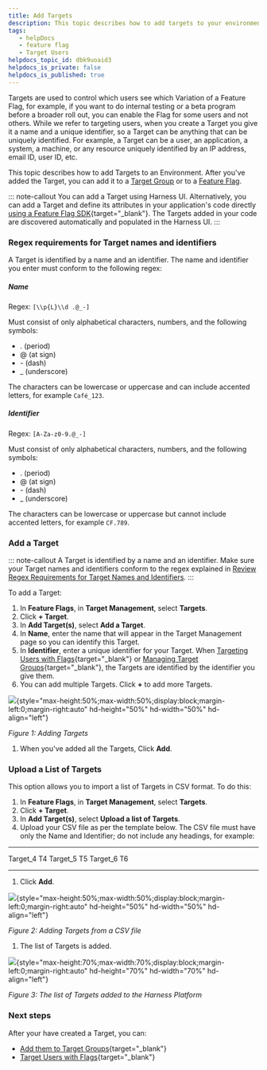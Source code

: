 ```yaml
---
title: Add Targets
description: This topic describes how to add targets to your environment.
tags: 
   - helpDocs
   - feature flag
   - Target Users
helpdocs_topic_id: dbk9uoaid3
helpdocs_is_private: false
helpdocs_is_published: true
---
```


Targets are used to control which users see which Variation of a Feature
Flag, for example, if you want to do internal testing or a beta program
before a broader roll out, you can enable the Flag for some users and
not others. While we refer to targeting users, when you create a Target
you give it a name and a unique identifier, so a Target can be anything
that can be uniquely identified. For example, a Target can be a user, an
application, a system, a machine, or any resource uniquely identified by
an IP address, email ID, user ID, etc.

This topic describes how to add Targets to an Environment. After you've
added the Target, you can add it to a [Target
Group](https://ngdocs.harness.io/article/5qz1qrugyk-add-target-groups)
or to a [Feature
Flag](https://ngdocs.harness.io/article/xf3hmxbaji-targeting-users-with-flags). 

::: note-callout
You can add a Target using Harness UI. Alternatively, you can add a
Target and define its attributes in your application\'s code directly
[using a Feature Flag
SDK](/category/rtce97j1wu-ff-sdks){target="_blank"}. The Targets added
in your code are discovered automatically and populated in the Harness
UI.
:::

### Regex requirements for Target names and identifiers

A Target is identified by a name and an identifier. The name and
identifier you enter must conform to the following regex:

##### **Name**

Regex: `[\\p{L}\\d .@_-]`

Must consist of only alphabetical characters, numbers, and the following
symbols: 

-   . (period)
-   @ (at sign)
-   \- (dash)
-   \_ (underscore)

The characters can be lowercase or uppercase and can include accented
letters, for example `Café_123`.

##### **Identifier**

Regex: `[A-Za-z0-9.@_-]`

Must consist of only alphabetical characters, numbers, and the following
symbols: 

-   . (period)
-   @ (at sign)
-   \- (dash)
-   \_ (underscore)

The characters can be lowercase or uppercase but cannot include accented
letters, for example `CF.789`.

### Add a Target

::: note-callout
A Target is identified by a name and an identifier. Make sure your
Target names and identifiers conform to the regex explained in [Review
Regex Requirements for Target Names and
Identifiers](https://ngdocs.harness.io/article/dbk9uoaid3-add-targets#review_regex_requirements_for_target_names_and_identifiers).
:::

To add a Target:

1.  In **Feature Flags**, in **Target Management**, select **Targets**.
2.  Click **+ Target**.
3.  In **Add Target(s)**, select **Add a Target**.
4.  In **Name**, enter the name that will appear in the Target
    Management page so you can identify this Target.
5.  In **Identifier**, enter a unique identifier for your Target. When
    [Targeting Users with
    Flags](/article/xf3hmxbaji-targeting-users-with-flags){target="_blank"}
    or [Managing Target
    Groups](/article/5qz1qrugyk-add-target-groups){target="_blank"}, the
    Targets are identified by the identifier you give them.
6.  You can add multiple Targets. Click **+** to add more Targets.

![](https://files.helpdocs.io/kw8ldg1itf/articles/dbk9uoaid3/1657788769441/ilf-3-ztwgfw-e-2-ttg-xzy-4-hkz-1-okc-qllrc-ql-qzdgk-6-r-htr-gup-eh-fajb-7-zcd-9-im-zk-2-n-uhet-m-3-m-rn-yk-vq-4-sb-fkk-40-w-di-den-0-q-6-h-1-cayyg-zpvc-wjze-wyb-1-wwia-4-zraplyzunv-vkynp-bq-7-cskkwkap-sa){style="max-height:50%;max-width:50%;display:block;margin-left:0;margin-right:auto"
hd-height="50%" hd-width="50%" hd-align="left"}

*Figure 1: Adding Targets*

1.  When you've added all the Targets, Click **Add**.

### Upload a List of Targets

This option allows you to import a list of Targets in CSV format. To do
this:

1.  In **Feature Flags**, in **Target Management**, select **Targets**.
2.  Click **+ Target**.
3.  In **Add Target(s)**, select **Upload a list of Targets**.
4.  Upload your CSV file as per the template below. The CSV file must
    have only the Name and Identifier; do not include any headings, for
    example:

  ---------- ----
  Target_4   T4
  Target_5   T5
  Target_6   T6
  ---------- ----

1.  Click **Add**.

![](https://files.helpdocs.io/kw8ldg1itf/articles/dbk9uoaid3/1657788967458/g-ufv-nuvlh-zukkrfc-925-li-ivswrge-sxoj-psi-d-2-tni-3-f-70-rtw-5-jabhsae-5-lq-z-06-kj-9-vyhl-ulhb-n-finhv-f-1-z-kpn-6-jlg-ve-9-g-m-ebwlz-9-uk-con-kyo-9-yh-bvxkgqc-ogmgc-nr-9-cq-4-zh-n-4-aowa-3-a-5-q){style="max-height:50%;max-width:50%;display:block;margin-left:0;margin-right:auto"
hd-height="50%" hd-width="50%" hd-align="left"}

*Figure 2: Adding Targets from a CSV file*

1.  The list of Targets is added.

![](https://files.helpdocs.io/kw8ldg1itf/articles/dbk9uoaid3/1657788983463/syp-a-7-lg-ny-um-ajj-7-ti-2-dq-p-1-cd-ybi-drm-ttd-7-rcnq-lxn-9-dzfvciw-hgq-emrf-9-z-wl-lyn-t-64-fkw-4-p-3-wqz-gqd-4-u-5-xu-xak-d-atjr-vj-5-nbrg-l-9-r-4-aocc-fwxvp-985-assz-m-6-zgu-8-o-anjj-9-i-nvicr-4-utqi-rg){style="max-height:70%;max-width:70%;display:block;margin-left:0;margin-right:auto"
hd-height="70%" hd-width="70%" hd-align="left"}

*Figure 3: The list of Targets added to the Harness Platform*

### Next steps

After your have created a Target, you can:

-   [Add them to Target
    Groups](/article/5qz1qrugyk-add-target-groups){target="_blank"}
-   [Target Users with
    Flags](/article/xf3hmxbaji-targeting-users-with-flags){target="_blank"}

